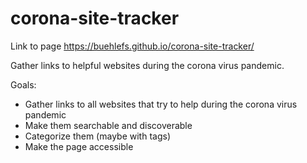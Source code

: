 # corona-site-tracker

Link to page <https://buehlefs.github.io/corona-site-tracker/>

Gather links to helpful websites during the corona virus pandemic.

Goals:

* Gather links to all websites that try to help during the corona virus pandemic
* Make them searchable and discoverable
* Categorize them (maybe with tags)
* Make the page accessible

